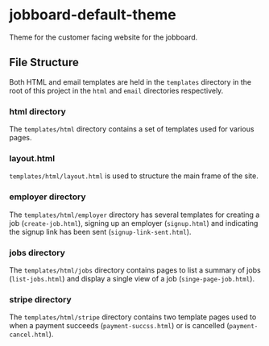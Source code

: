 # jobboard-default-theme

Theme for the customer facing website for the jobboard.


## File Structure

Both HTML and email templates are held in the `templates` directory in the root of this project in the `html` and `email` directories respectively.


### html directory

The `templates/html` directory contains a set of templates used for various pages.

### layout.html

`templates/html/layout.html` is used to structure the main frame of the site.

### employer directory
The `templates/html/employer` directory has several templates for creating a job (`create-job.html`), signing up an employer (`signup.html`) and indicating the signup link has been sent (`signup-link-sent.html`).

### jobs directory

The `templates/html/jobs` directory contains pages to list a summary of jobs (`list-jobs.html`) and display a single view of a job (`singe-page-job.html`).

### stripe directory

The `templates/html/stripe` directory contains two template pages used to when a payment succeeds (`payment-succss.html`) or is cancelled (`payment-cancel.html`).
